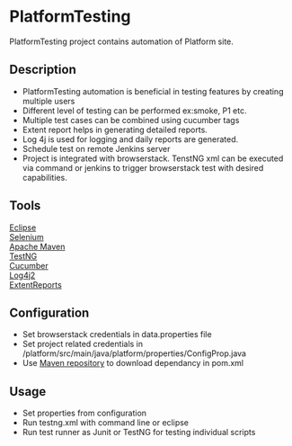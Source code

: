 # PlatformTesting

PlatformTesting project contains automation of Platform site. 

## Description
- PlatformTesting automation is beneficial in testing features by creating multiple users
- Different level of testing can be performed ex:smoke, P1 etc.
- Multiple test cases can be combined using cucumber tags
- Extent report helps in generating detailed reports.
- Log 4j is used for logging and daily reports are generated.
- Schedule test on remote Jenkins server
- Project is integrated with browserstack. TenstNG xml can be executed via command or jenkins to trigger browserstack test with desired capabilities.

## Tools
[Eclipse](https://www.eclipse.org/downloads/)\
[Selenium](https://www.selenium.dev/downloads/)\
[Apache Maven](https://maven.apache.org/download.cgi)\
[TestNG](https://testng.org/doc/download.html)\
[Cucumber](https://cucumber.io/docs/installation/)\
[Log4j2](https://logging.apache.org/log4j/2.x/download.html)\
[ExtentReports](https://www.extentreports.com/)

## Configuration

- Set browserstack credentials in data.properties file
- Set project related credentials in /platform/src/main/java/platform/properties/ConfigProp.java
- Use [Maven repository](https://mvnrepository.com/artifact/org.apache.maven.surefire/surefire-report-parser) to download dependancy in pom.xml 

## Usage

- Set properties from configuration
- Run testng.xml with command line or eclipse
- Run test runner as Junit or TestNG for testing individual scripts
